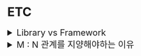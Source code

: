 # ETC

<details>
<summary style="font-size:20px">Library vs Framework</summary>
<div markdown="1">
<br>
<h3>✅ Library</h3>

- 내 코드가 주체가 되고 필요하다면 외부에서 끌어와 기능을 사용합니다.

<h3>✅ Framework</h3>

- 동작할 수 있는 환경이 구성되어 있고 내 코드가 프레임 안에 들어가 동작합니다.
</div>
</details>

<details>
<summary style="font-size:20px">M : N 관계를 지양해야하는 이유</summary>
<div markdown="1">
<br/>
<h3>❓ 다대다 관계를 DB에 표현할 때 왜 지양해야 할까요?</h3>

✅ 다대다로 테이블을 구성한다면 다음과 같은 모습을 볼 수 있습니다.

![다대다 관계일 때](image/manyToMany.png)
<br/>
<h3>🤔 다대다를 사용한다면 어떤 문제가 발생하나요?</h3>

- 테이블의 PK가 없어집니다. 학생 테이블에서는 학번만으로 데이터를 구분할 수 없어지고 과목 테이블 또한 마찬가지입니다.

- 검색을 수행한다고 했을 때 어느 테이블에서 확인해야하는지 책임소재가 명확하지 않습니다.

- 만약 학생 테이블이 변경했다면 변경되는 레코드의 수가 많아져 리소스가 많이 발생합니다.

❗️ JPA ORM 도구는 Entity와 DB Table을 연결을 사용자에게 제공합니다. 따라서 다대다 관계가 도메인에 존재한다면 Entity도 Table과 매핑해 사용해야합니다.

<h3>🤔 JPA ManyToMany 사용을 지양해야하는 이유는 뭔가요?</h3>

- **중간 테이블을 생성**해주긴 하지만 묵시적으로 생서애주기 때문에 프로그래머가 모르는 복잡한 Join Query가 발생하는 경우가 생길 수 있습니다.

- 중간 테이블이 생성된다면 해당 테이블에선 두 테이블의 기본키 이외에 필요한 추가 컬럼을 사용할 수 없습니다.

</div>
</details>